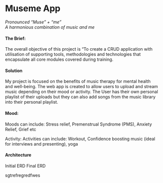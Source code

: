 <h1>Museme App</h1>

<i>Pronounced “Muse” + “me” <br>
A harmonious combination of music and me </i>



<h4>The Brief:</h4>
The overall objective of this project is “To create a CRUD application with utilisation of supporting tools, methodologies and technologies that encapsulate all core modules covered during training.

<h4>Solution</h4>

My project is focused on the benefits of music therapy for mental health and well-being. The web app is created to allow users to upload and stream music depending on their mood or activity. The User has their own personal playlist of their uploads but they can also add songs from the music library into their personal playlist.

<h4>Mood:</h4>
Moods can include:
Stress relief, Premenstrual Syndrome (PMS), Anxiety Relief, Grief etc

Activity:
Activities can include:
Workout, Confidence boosting music (ideal for interviews and presenting), yoga


<h4>Architecture</h4>
Initial ERD
Final ERD

sgtrefregredfwes
